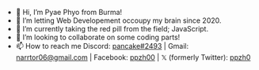 - 👋 Hi, I’m Pyae Phyo from Burma!
- 👀 I’m letting Web Developement occoupy my brain since 2020. 
- 🌱 I’m currently taking the red pill from the field; JavaScript.
- 💞️ I’m looking to collaborate on some coding parts!
- 📫 How to reach me Discord: [pancake#2493](https://discordapp.com/users/921765461333508166) | Gmail: [narrtor06@gmail.com](mailto:narrtor06@gmail.com) | Facebook: [ppzh00](https://facebook.com/ppzh00) | <!-- &Xofp; --> 𝕏 (formerly Twitter): [ppzh0](https://twitter.com/ppzh0)

<!---
~tester-9e/tester-9e~ ppzh0/ppzh0 is a ✨ special ✨ repository because its `README.md` (this file) appears on your GitHub profile.
You can click the Preview link to take a look at your changes.
--->
